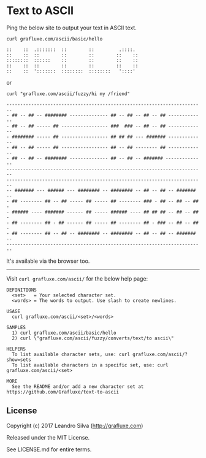 # Text to ASCII

Ping the below site to output your text in ASCII text.

```
curl grafluxe.com/ascii/basic/hello
```

```
::    ::  .:::::::  ::        ::         .::::.
::    ::  ::        ::        ::        ::    ::
::::::::  ::::::    ::        ::        ::    ::
::    ::  ::        ::        ::        ::    ::
::    ::  ':::::::  ::::::::  ::::::::   '::::'
```

or

```
curl "grafluxe.com/ascii/fuzzy/hi my /friend"
```

```
------------------------------------------------------------------------
- ## -- ## -- ######## -------------- ## -- ## -- ## -- ## -------------
- ## -- ## ----- ## ----------------- ###  ### -- ## -- ## -------------
- ######## ----- ## ----------------- ## ## ## --- ####### -------------
- ## -- ## ----- ## ----------------- ## -- ## -------- ## -------------
- ## -- ## -- ######## -------------- ## -- ## -- ####### --------------
------------------------------------------------------------------------
------------------------------------------------------------------------
-- ####### --- ###### --- ######## -- ######## -- ## -- ## -- ####### --
- ## -------- ## -- ## ----- ## ----- ## -------- ### - ## -- ## -- ## -
- ###### ---- ####### ------ ## ----- ###### ---- ## ## ## -- ## -- ## -
- ## -------- ## - ## ------ ## ----- ## -------- ## - ### -- ## -- ## -
- ## -------- ## -- ## -- ######## -- ######## -- ## -- ## -- ####### --
------------------------------------------------------------------------
```

It's available via the browser too.

***

Visit `curl grafluxe.com/ascii/` for the below help page:

```
DEFINITIONS
  <set>   = Your selected character set.
  <words> = The words to output. Use slash to create newlines.

USAGE
  curl grafluxe.com/ascii/<set>/<words>

SAMPLES
  1) curl grafluxe.com/ascii/basic/hello
  2) curl \"grafluxe.com/ascii/fuzzy/converts/text/to ascii\"

HELPERS
  To list available character sets, use: curl grafluxe.com/ascii/?show=sets
  To list available characters in a specific set, use: curl grafluxe.com/ascii/<set>

MORE
  See the README and/or add a new character set at https://github.com/Grafluxe/text-to-ascii
```

## License

Copyright (c) 2017 Leandro Silva (http://grafluxe.com)

Released under the MIT License.

See LICENSE.md for entire terms.
